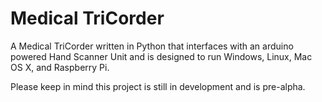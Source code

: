 Medical TriCorder
================

A Medical TriCorder written in Python that interfaces with an arduino powered Hand Scanner Unit and is designed to run Windows, Linux, Mac OS X, and Raspberry Pi.

Please keep in mind this project is still in development and is pre-alpha.